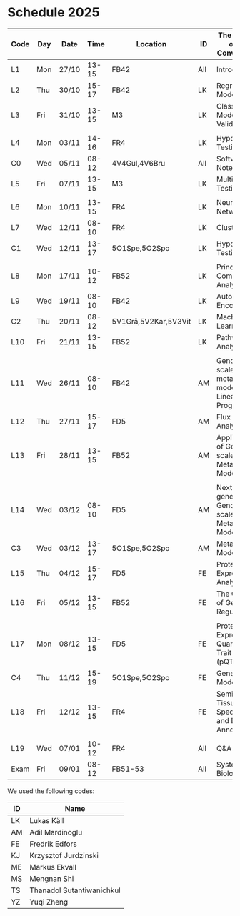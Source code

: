 # Schedule 2025

| Code | Day | Date | Time | Location | ID | The content of the Convocation |
|------|-----|------|------|----------|----|---------------------------------|
| L1 | Mon | 27/10 | 13-15 | FB42 | All | Introduction |
| L2 | Thu | 30/10 | 15-17 | FB42 | LK | Regression Models |
| L3 | Fri | 31/10 | 13-15 | M3 | LK | Classification Models;   Validation |
| |  |  |  |  |  |  |
| L4 | Mon | 03/11 | 14-16 | FR4 | LK | Hypothesis Testing |
| C0 | Wed | 05/11 | 08-12 | 4V4Gul,4V6Bru | All | Software and Notebooks |
| L5 | Fri | 07/11 | 13-15 | M3 | LK | Multiple Testing |
| | | | | | | |
| L6 | Mon | 10/11 | 13-15 | FR4 | LK | Neural Networks |
| L7 | Wed | 12/11 | 08-10 | FR4 | LK | Clustering |
| C1 | Wed | 12/11 | 13-17 | 5O1Spe,5O2Spo | LK | Hypothesis Testing |
| | | | | | | |
| L8 | Mon | 17/11 | 10-12 | FB52 | LK | Principal Component Analysis |
| L9 | Wed | 19/11 | 08-10 | FB42 | LK | Auto Encoders |
| C2 | Thu | 20/11 | 08-12 | 5V1Grå,5V2Kar,5V3Vit| LK | Machine Learning |
| L10 | Fri | 21/11 | 13-15 | FB52 | LK | Pathway Analysis |
| | | | | | | |
| L11 | Wed | 26/11 | 08-10 | FB42 | AM | Genome-scale metabolic models and Linear Programming |
| L12 | Thu | 27/11 | 15-17 | FD5 | AM | Flux Balance Analysis |
| L13 | Fri | 28/11 | 13-15 | FB52 | AM | Application of Genome-scale Metabolic Models |
| | | | | | | |
| L14 | Wed | 03/12 | 08-10 | FD5 | AM | Next-generation Genome-scale Metabolic Modeling |
| C3 | Wed | 03/12 | 13-17 | 5O1Spe,5O2Spo | AM | Metabolic Modelling |
| L15 | Thu | 04/12 | 15-17 | FD5 | FE | Protein Expression Analysis |
| L16 | Fri | 05/12 | 13-15 | FB52 | FE | The Concept of Gene Regulation |
| | | | | | | |
| L17 | Mon | 08/12 | 13-15 | FD5 | FE | Protein Expression Quantitative Trait Loci (pQTL) |
| C4 | Thu | 11/12 | 15-19 | 5O1Spe,5O2Spo | FE | Gene Modelling |
| L18 | Fri | 12/12 | 13-15 | FR4 | FE | Seminar: Tissue Specificity and Data Annotation |
| | | | | | | |
| L19 | Wed | 07/01 | 10-12 | FR4 | All | Q&A |
| Exam | Fri | 09/01 | 08-12 | FB51-53 | All | Systems Biology |

We used the following codes:

 | ID | Name |
 |----|------|
 | LK | Lukas Käll |
 | AM | Adil Mardinoglu |
 | FE | Fredrik Edfors |
 | KJ | Krzysztof Jurdzinski |
 | ME | Markus Ekvall |
 | MS | Mengnan Shi |
 | TS | Thanadol Sutantiwanichkul |
 | YZ | Yuqi Zheng |
